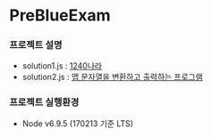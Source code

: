 # PreBlueExam

### 프로젝트 설명
- solution1.js : [1240나라](https://github.com/code-squad/homepage/wiki/Blue-Exam#문제1-1240-나라)
- solution2.js : [맵 문자열을 변환하고 출력하는 프로그램](https://github.com/code-squad/homepage/wiki/Blue-Exam#문제2-맵-문자열을-변환하고-출력하는-프로그램)

### 프로젝트 실행환경
- Node v6.9.5 (170213 기준 LTS)